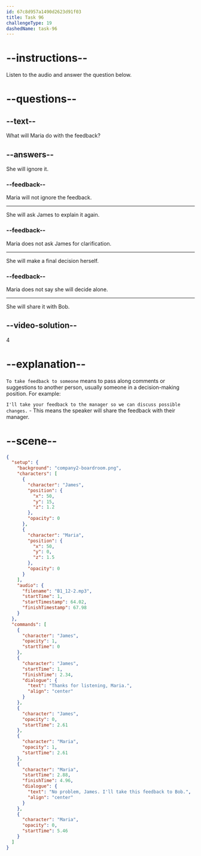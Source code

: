 ```yaml
---
id: 67c8d957a1490d2623d91f03
title: Task 96
challengeType: 19
dashedName: task-96
---
```


<!-- (Audio) James: Thanks for listening, Maria. Maria: No problem, James. I'll take this feedback to Bob. -->

# --instructions--

Listen to the audio and answer the question below.  

# --questions--

## --text--

What will Maria do with the feedback?  

## --answers--

She will ignore it.  

### --feedback--

Maria will not ignore the feedback.  

---

She will ask James to explain it again.

### --feedback--

Maria does not ask James for clarification.

---

She will make a final decision herself.  

### --feedback--

Maria does not say she will decide alone.  

---

She will share it with Bob.  

## --video-solution--

4  

# --explanation--

`To take feedback to someone` means to pass along comments or suggestions to another person, usually someone in a decision-making position. For example:

`I'll take your feedback to the manager so we can discuss possible changes.` - This means the speaker will share the feedback with their manager.

# --scene--

```json
{
  "setup": {
    "background": "company2-boardroom.png",
    "characters": [
      {
        "character": "James",
        "position": {
          "x": 50,
          "y": 15,
          "z": 1.2
        },
        "opacity": 0
      },
      {
        "character": "Maria",
        "position": {
          "x": 50,
          "y": 0,
          "z": 1.5
        },
        "opacity": 0
      }
    ],
    "audio": {
      "filename": "B1_12-2.mp3",
      "startTime": 1,
      "startTimestamp": 64.02,
      "finishTimestamp": 67.98
    }
  },
  "commands": [
    {
      "character": "James",
      "opacity": 1,
      "startTime": 0
    },
    {
      "character": "James",
      "startTime": 1,
      "finishTime": 2.34,
      "dialogue": {
        "text": "Thanks for listening, Maria.",
        "align": "center"
      }
    },
    {
      "character": "James",
      "opacity": 0,
      "startTime": 2.61
    },
    {
      "character": "Maria",
      "opacity": 1,
      "startTime": 2.61
    },
    {
      "character": "Maria",
      "startTime": 2.88,
      "finishTime": 4.96,
      "dialogue": {
        "text": "No problem, James. I'll take this feedback to Bob.",
        "align": "center"
      }
    },
    {
      "character": "Maria",
      "opacity": 0,
      "startTime": 5.46
    }
  ]
}
```
